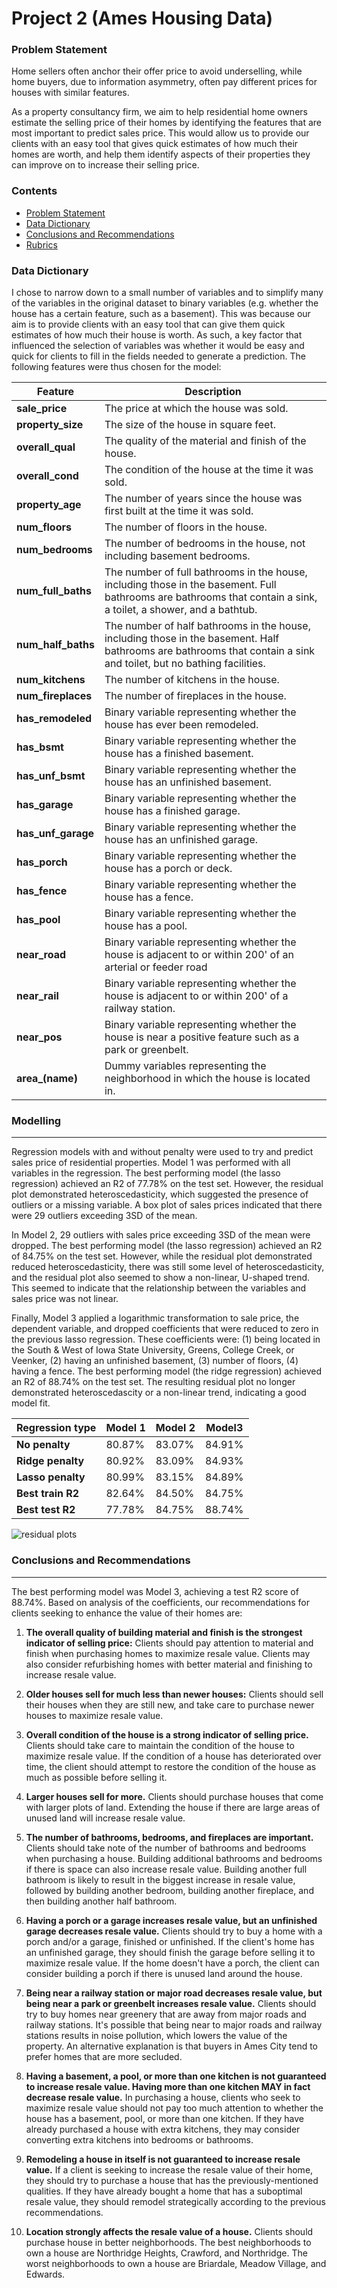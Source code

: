 
# Project 2 (Ames Housing Data)

### Problem Statement
Home sellers often anchor their offer price to avoid underselling, while home buyers, due to information asymmetry, often pay different prices for houses with similar features.

As a property consultancy firm, we aim to help residential home owners estimate the selling price of their homes by identifying the features that are most important to predict sales price. This would allow us to provide our clients with an easy tool that gives quick estimates of how much their homes are worth, and help them identify aspects of their properties they can improve on to increase their selling price.

### Contents
- [Problem Statement](#Problem-Statement)
- [Data Dictionary](#Data-Dictionary)
- [Conclusions   and Recommendations](#Conclusions-and-Recommendations)
- [Rubrics](#Rubrics)

### Data Dictionary
I chose to narrow down to a small number of variables and to simplify many of the variables in the original dataset to binary variables (e.g. whether the house has a certain feature, such as a basement). This was because our aim is to provide clients with an easy tool that can give them quick estimates of how much their house is worth. As such, a key factor that influenced the selection of variables was whether it would be easy and quick for clients to fill in the fields needed to generate a prediction. The following features were thus chosen for the model:

|Feature|Description|
|---|---|
|**sale_price**|The price at which the house was sold.|
|**property_size**|The size of the house in square feet.|
|**overall_qual**|The quality of the material and finish of the house.|
|**overall_cond**|The condition of the house at the time it was sold.|
|**property_age**|The number of years since the house was first built at the time it was sold.|
|**num_floors**|The number of floors in the house.|
|**num_bedrooms**|The number of bedrooms in the house, not including basement bedrooms.|
|**num_full_baths**|The number of full bathrooms in the house, including those in the basement. Full bathrooms are bathrooms that contain a sink, a toilet, a shower, and a bathtub.|
|**num_half_baths**|The number of half bathrooms in the house, including those in the basement. Half bathrooms are bathrooms that contain a sink and toilet, but no bathing facilities.|
|**num_kitchens**|The number of kitchens in the house.|
|**num_fireplaces**|The number of fireplaces in the house.|
|**has_remodeled**|Binary variable representing whether the house has ever been remodeled.|
|**has_bsmt**|Binary variable representing whether the house has a finished basement.|
|**has_unf_bsmt**|Binary variable representing whether the house has an unfinished basement.|
|**has_garage**|Binary variable representing whether the house has a finished garage.|
|**has_unf_garage**|Binary variable representing whether the house has an unfinished garage.|
|**has_porch**|Binary variable representing whether the house has a porch or deck.|
|**has_fence**|Binary variable representing whether the house has a fence.|
|**has_pool**|Binary variable representing whether the house has a pool.|
|**near_road**|Binary variable representing whether the house is adjacent to or within 200' of an arterial or feeder road|
|**near_rail**|Binary variable representing whether the house is adjacent to or within 200' of a railway station.|
|**near_pos**|Binary variable representing whether the house is near a positive feature such as a park or greenbelt.|
|**area_(name)**|Dummy variables representing the neighborhood in which the house is located in.|

### Modelling
---
Regression models with and without penalty were used to try and predict sales price of residential properties. Model 1 was performed with all variables in the regression. The best performing model (the lasso regression) achieved an R2 of 77.78% on the test set. However, the residual plot demonstrated heteroscedasticity, which suggested the presence of outliers or a missing variable. A box plot of sales prices indicated that there were 29 outliers exceeding 3SD of the mean.

In Model 2, 29 outliers with sales price exceeding 3SD of the mean were dropped. The best performing model (the lasso regression) achieved an R2 of 84.75% on the test set. However, while the residual plot demonstrated reduced heteroscedasticity, there was still some level of heteroscedasticity, and the residual plot also seemed to show a non-linear, U-shaped trend. This seemed to indicate that the relationship between the variables and sales price was not linear.

Finally, Model 3 applied a logarithmic transformation to sale price, the dependent variable, and dropped coefficients that were reduced to zero in the previous lasso regression. These coefficients were: (1) being located in the South & West of Iowa State University, Greens, College Creek, or Veenker, (2) having an unfinished basement, (3) number of floors, (4) having a fence. The best performing model (the ridge regression) achieved an R2 of 88.74% on the test set. The resulting residual  plot no longer demonstrated heteroscedascity or a non-linear trend, indicating a good model fit.

|Regression type|Model 1|Model 2|Model3|
|---|---|---|---|
|**No penalty**|80.87%|83.07%|84.91%|
|**Ridge penalty**|80.92%|83.09%|84.93%|
|**Lasso penalty**|80.99%|83.15%|84.89%|
|**Best train R2**|82.64%|84.50%|84.75%|
|**Best test R2**|77.78%|84.75%|88.74%|

![residual plots](../presentation/residual_plots.png)

### Conclusions and Recommendations
---
The best performing model was Model 3, achieving a test R2 score of 88.74%. Based on analysis of the coefficients, our recommendations for clients seeking to enhance the value of their homes are:

1. **The overall quality of building material and finish is the strongest indicator of selling price:** 
Clients should pay attention to material and finish when purchasing homes to maximize resale value. Clients may also consider refurbishing homes with better material and finishing to increase resale value.

2. **Older houses sell for much less than newer houses:** 
Clients should sell their houses when they are still new, and take care to purchase newer houses to maximize resale value.

3. **Overall condition of the house is a strong indicator of selling price.** 
Clients should take care to maintain the condition of the house to maximize resale value. If the condition of a house has deteriorated over time, the client should attempt to restore the condition of the house as much as possible before selling it.

4. **Larger houses sell for more.** 
Clients should purchase houses that come with larger plots of land. Extending the house if there are large areas of unused land will increase resale value.

5. **The number of bathrooms, bedrooms, and fireplaces are important.** 
Clients should take note of the number of bathrooms and bedrooms when purchasing a house. Building additional bathrooms and bedrooms if there is space can also increase resale value. Building another full bathroom is likely to result in the biggest increase in resale value, followed by building another bedroom, building another fireplace, and then building another half bathroom.

6. **Having a porch or a garage increases resale value, but an unfinished garage decreases resale value.**
Clients should try to buy a home with a porch and/or a garage, finished or unfinished. If the client's home has an unfinished garage, they should finish the garage before selling it to maximize resale value. If the home doesn't have a porch, the client can consider building a porch if there is unused land around the house.

7. **Being near a railway station or major road decreases resale value, but being near a park or greenbelt increases resale value.**
Clients should try to buy homes near greenery that are away from major roads and railway stations. It's possible that being near to major roads and railway stations results in noise pollution, which lowers the value of the property. An alternative explanation is that buyers in Ames City tend to prefer homes that are more secluded.

8. **Having a basement, a pool, or more than one kitchen is not guaranteed to increase resale value. Having more than one kitchen MAY in fact decrease resale value.**
In purchasing a house, clients who seek to maximize resale value should not pay too much attention to whether the house has a basement, pool, or more than one kitchen. If they have already purchased a house with extra kitchens, they may consider converting extra kitchens into bedrooms or bathrooms.

9. **Remodeling a house in itself is not guaranteed to increase resale value.**
If a client is seeking to increase the resale value of their home, they should try to purchase a house that has the previously-mentioned qualities. If they have already bought a home that has a suboptimal resale value, they should remodel strategically according to the previous recommendations.

10. **Location strongly affects the resale value of a house.**
Clients should purchase house in better neighborhoods. The best neighborhoods to own a house are Northridge Heights, Crawford, and Northridge. The worst neighborhoods to own a house are Briardale, Meadow Village, and Edwards.
